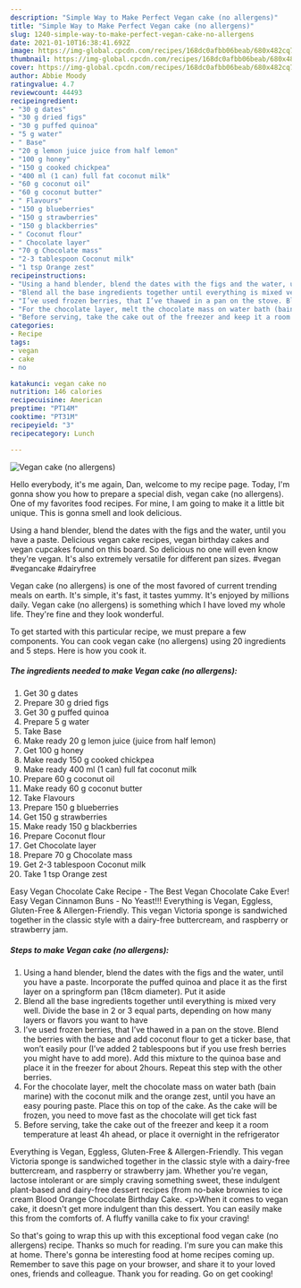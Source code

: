 ```yaml
---
description: "Simple Way to Make Perfect Vegan cake (no allergens)"
title: "Simple Way to Make Perfect Vegan cake (no allergens)"
slug: 1240-simple-way-to-make-perfect-vegan-cake-no-allergens
date: 2021-01-10T16:38:41.692Z
image: https://img-global.cpcdn.com/recipes/168dc0afbb06beab/680x482cq70/vegan-cake-no-allergens-recipe-main-photo.jpg
thumbnail: https://img-global.cpcdn.com/recipes/168dc0afbb06beab/680x482cq70/vegan-cake-no-allergens-recipe-main-photo.jpg
cover: https://img-global.cpcdn.com/recipes/168dc0afbb06beab/680x482cq70/vegan-cake-no-allergens-recipe-main-photo.jpg
author: Abbie Moody
ratingvalue: 4.7
reviewcount: 44493
recipeingredient:
- "30 g dates"
- "30 g dried figs"
- "30 g puffed quinoa"
- "5 g water"
- " Base"
- "20 g lemon juice juice from half lemon"
- "100 g honey"
- "150 g cooked chickpea"
- "400 ml (1 can) full fat coconut milk"
- "60 g coconut oil"
- "60 g coconut butter"
- " Flavours"
- "150 g blueberries"
- "150 g strawberries"
- "150 g blackberries"
- " Coconut flour"
- " Chocolate layer"
- "70 g Chocolate mass"
- "2-3 tablespoon Coconut milk"
- "1 tsp Orange zest"
recipeinstructions:
- "Using a hand blender, blend the dates with the figs and the water, until you have a paste. Incorporate the puffed quinoa and place it as the first layer on a springform pan (18cm diameter). Put it aside"
- "Blend all the base ingredients together until everything is mixed very well. Divide the base in 2 or 3 equal parts, depending on how many layers or flavors you want to have"
- "I’ve used frozen berries, that I’ve thawed in a pan on the stove. Blend the berries with the base and add coconut flour to get a ticker base, that won’t easily pour (I’ve added 2 tablespoons but if you use fresh berries you might have to add more). Add this mixture to the quinoa base and place it in the freezer for about 2hours. Repeat this step with the other berries."
- "For the chocolate layer, melt the chocolate mass on water bath (bain marine) with the coconut milk and the orange zest, until you have an easy pouring paste. Place this on top of the cake. As the cake will be frozen, you need to move fast as the chocolate will get tick fast"
- "Before serving, take the cake out of the freezer and keep it a room temperature at least 4h ahead, or place it overnight in the refrigerator"
categories:
- Recipe
tags:
- vegan
- cake
- no

katakunci: vegan cake no 
nutrition: 146 calories
recipecuisine: American
preptime: "PT14M"
cooktime: "PT31M"
recipeyield: "3"
recipecategory: Lunch

---
```



![Vegan cake (no allergens)](https://img-global.cpcdn.com/recipes/168dc0afbb06beab/680x482cq70/vegan-cake-no-allergens-recipe-main-photo.jpg)

Hello everybody, it's me again, Dan, welcome to my recipe page. Today, I'm gonna show you how to prepare a special dish, vegan cake (no allergens). One of my favorites food recipes. For mine, I am going to make it a little bit unique. This is gonna smell and look delicious.

Using a hand blender, blend the dates with the figs and the water, until you have a paste. Delicious vegan cake recipes, vegan birthday cakes and vegan cupcakes found on this board. So delicious no one will even know they&#39;re vegan. It&#39;s also extremely versatile for different pan sizes. #vegan #vegancake #dairyfree

Vegan cake (no allergens) is one of the most favored of current trending meals on earth. It's simple, it's fast, it tastes yummy. It's enjoyed by millions daily. Vegan cake (no allergens) is something which I have loved my whole life. They're fine and they look wonderful.


To get started with this particular recipe, we must prepare a few components. You can cook vegan cake (no allergens) using 20 ingredients and 5 steps. Here is how you cook it.

<!--inarticleads1-->

##### The ingredients needed to make Vegan cake (no allergens):

1. Get 30 g dates
1. Prepare 30 g dried figs
1. Get 30 g puffed quinoa
1. Prepare 5 g water
1. Take  Base
1. Make ready 20 g lemon juice (juice from half lemon)
1. Get 100 g honey
1. Make ready 150 g cooked chickpea
1. Make ready 400 ml (1 can) full fat coconut milk
1. Prepare 60 g coconut oil
1. Make ready 60 g coconut butter
1. Take  Flavours
1. Prepare 150 g blueberries
1. Get 150 g strawberries
1. Make ready 150 g blackberries
1. Prepare  Coconut flour
1. Get  Chocolate layer
1. Prepare 70 g Chocolate mass
1. Get 2-3 tablespoon Coconut milk
1. Take 1 tsp Orange zest


Easy Vegan Chocolate Cake Recipe - The Best Vegan Chocolate Cake Ever! Easy Vegan Cinnamon Buns - No Yeast!!! Everything is Vegan, Eggless, Gluten-Free &amp; Allergen-Friendly. This vegan Victoria sponge is sandwiched together in the classic style with a dairy-free buttercream, and raspberry or strawberry jam. 

<!--inarticleads2-->

##### Steps to make Vegan cake (no allergens):

1. Using a hand blender, blend the dates with the figs and the water, until you have a paste. Incorporate the puffed quinoa and place it as the first layer on a springform pan (18cm diameter). Put it aside
1. Blend all the base ingredients together until everything is mixed very well. Divide the base in 2 or 3 equal parts, depending on how many layers or flavors you want to have
1. I’ve used frozen berries, that I’ve thawed in a pan on the stove. Blend the berries with the base and add coconut flour to get a ticker base, that won’t easily pour (I’ve added 2 tablespoons but if you use fresh berries you might have to add more). Add this mixture to the quinoa base and place it in the freezer for about 2hours. Repeat this step with the other berries.
1. For the chocolate layer, melt the chocolate mass on water bath (bain marine) with the coconut milk and the orange zest, until you have an easy pouring paste. Place this on top of the cake. As the cake will be frozen, you need to move fast as the chocolate will get tick fast
1. Before serving, take the cake out of the freezer and keep it a room temperature at least 4h ahead, or place it overnight in the refrigerator


Everything is Vegan, Eggless, Gluten-Free &amp; Allergen-Friendly. This vegan Victoria sponge is sandwiched together in the classic style with a dairy-free buttercream, and raspberry or strawberry jam. Whether you&#39;re vegan, lactose intolerant or are simply craving something sweet, these indulgent plant-based and dairy-free dessert recipes (from no-bake brownies to ice cream Blood Orange Chocolate Birthday Cake. &lt;p&gt;When it comes to vegan cake, it doesn&#39;t get more indulgent than this dessert. You can easily make this from the comforts of. A fluffy vanilla cake to fix your craving! 

So that's going to wrap this up with this exceptional food vegan cake (no allergens) recipe. Thanks so much for reading. I'm sure you can make this at home. There's gonna be interesting food at home recipes coming up. Remember to save this page on your browser, and share it to your loved ones, friends and colleague. Thank you for reading. Go on get cooking!
